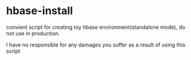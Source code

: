 # hbase-install
convient script for creating toy hbase environment(standalone mode), do not use in production.

I have no responsible for any damages you suffer as a result of using this script

